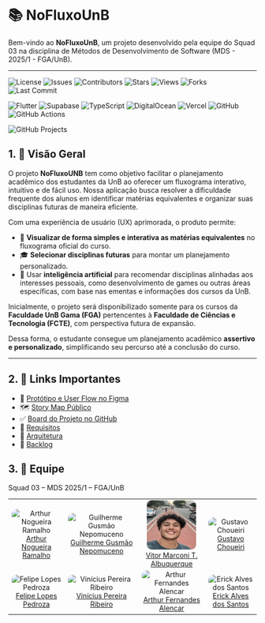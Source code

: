# 📚 NoFluxoUnB

Bem-vindo ao **NoFluxoUnB**, um projeto desenvolvido pela equipe do Squad 03 na disciplina de Métodos de Desenvolvimento de Software (MDS - 2025/1 - FGA/UnB).

---

![License](https://img.shields.io/github/license/unb-mds/2025-1-NoFluxoUNB)
![Issues](https://img.shields.io/github/issues/unb-mds/2025-1-NoFluxoUNB)
![Contributors](https://img.shields.io/github/contributors/unb-mds/2025-1-NoFluxoUNB)
![Stars](https://img.shields.io/github/stars/unb-mds/2025-1-NoFluxoUNB?style=social)
![Views](https://komarev.com/ghpvc/?username=unb-mds&label=views&color=green)
![Forks](https://img.shields.io/github/forks/unb-mds/2025-1-NoFluxoUNB?style=social)
![Last Commit](https://img.shields.io/github/last-commit/unb-mds/2025-1-NoFluxoUNB)

![Flutter](https://img.shields.io/badge/flutter-3.19.0-blue)
![Supabase](https://img.shields.io/badge/supabase-1.0.0-brightgreen)
![TypeScript](https://img.shields.io/badge/typescript-5.3.0-blue)
![DigitalOcean](https://img.shields.io/badge/digitalocean-cloud-blue)
![Vercel](https://img.shields.io/badge/vercel-deploy-black)
![GitHub](https://img.shields.io/badge/github-repository-blue)
![GitHub Actions](https://img.shields.io/badge/github_actions-v2.0.0-2088FF)

![GitHub Projects](https://img.shields.io/badge/github-projects-90a1b2)

## 1. 📌 Visão Geral

O projeto **NoFluxoUNB** tem como objetivo facilitar o planejamento acadêmico dos estudantes da UnB ao oferecer um fluxograma interativo, intuitivo e de fácil uso. Nossa aplicação busca resolver a dificuldade frequente dos alunos em identificar matérias equivalentes e organizar suas disciplinas futuras de maneira eficiente.

Com uma experiência de usuário (UX) aprimorada, o produto permite:

- 🎯 **Visualizar de forma simples e interativa as matérias equivalentes** no fluxograma oficial do curso.
- 🎓 **Selecionar disciplinas futuras** para montar um planejamento personalizado.
- 🤖 Usar **inteligência artificial** para recomendar disciplinas alinhadas aos interesses pessoais, como desenvolvimento de games ou outras áreas específicas, com base nas ementas e informações dos cursos da UnB.

Inicialmente, o projeto será disponibilizado somente para os cursos da **Faculdade UnB Gama (FGA)** pertencentes à **Faculdade de Ciências e Tecnologia (FCTE)**, com perspectiva futura de expansão.

Dessa forma, o estudante consegue um planejamento acadêmico **assertivo e personalizado**, simplificando seu percurso até a conclusão do curso.

---

## 2. 🧩 Links Importantes

- 🔗 [Protótipo e User Flow no Figma](https://www.figma.com/design/uy5ZwJGkuzjRaeREouMSlI/Prototipo-e-IDV-No-FLX-UnB?node-id=0-1&p=f&t=lCtfwPEEhA2zcpYI-0)  
- 🗺️ [Story Map Público](https://miro.com/app/board/uXjVIC_JkAY=/?moveToWidget=3458764599792494680&cot=14)  
- ✅ [Board do Projeto no GitHub](https://github.com/orgs/unb-mds/projects/29)
- 🔗 [Requisitos](https://github.com/unb-mds/2025-1-NoFluxoUNB/blob/main/requisitos.md)
- 🔗 [Arquitetura](https://miro.com/app/board/uXjVIC_JkAY=/?moveToWidget=3458764626773503994&cot=14)
- 🔗 [Backlog](https://miro.com/app/board/uXjVIC_JkAY=/?moveToWidget=3458764626757911762&cot=14)
 

 ## 3. 👥 Equipe

Squad 03 – MDS 2025/1 – FGA/UnB

<table>
   <tr>
     <td align="center">
       <img src="https://github.com/ArthurNRamalho.png" width="100px;" style="border-radius: 10px;" alt="Arthur Nogueira Ramalho"/><br />
       <a href="#">Arthur Nogueira Ramalho</a>
     </td>
     <td align="center">
       <img src="https://github.com/gusmoles.png" width="100px;" style="border-radius: 10px;" alt="Guilherme Gusmão Nepomuceno"/><br />
       <a href="#">Guilherme Gusmão Nepomuceno</a>
     </td>
     <td align="center">
       <img src="assets\Logo_eu_3 editada.JPG" width="100px;" height="100px" style="border-radius: 10px;" alt="Vitor Marconi T. Albuquerque"/><br />
       <a href="#">Vitor Marconi T. Albuquerque</a>
     </td>
     <td align="center">
       <img src="https://github.com/staann.png" width="100px;" style="border-radius: 10px;" alt="Gustavo Choueiri"/><br />
       <a href="#">Gustavo Choueiri</a>
     </td>
   </tr>
   <tr>
     <td align="center">
       <img src="https://github.com/darkymeubem.png" width="100px;" style="border-radius: 10px;" alt="Felipe Lopes Pedroza"/><br />
       <a href="#">Felipe Lopes Pedroza</a>
     </td>
     <td align="center">
       <img src="https://github.com/Vinicius-Ribeiro04.png" width="100px;" style="border-radius: 10px;" alt="Vinícius Pereira Ribeiro"/><br />
       <a href="#">Vinícius Pereira Ribeiro</a>
     </td>
     <td align="center">
       <img src="https://github.com/hisarxt.png" width="100px;" style="border-radius: 10px;" alt="Arthur Fernandes Alencar"/><br />
       <a href="#">Arthur Fernandes Alencar</a>
     </td>
     <td align="center">
       <img src="https://github.com/erickaalves.png" width="100px;" style="border-radius: 10px;" alt="Erick Alves dos Santos"/><br />
       <a href="#">Erick Alves dos Santos</a>
     </td>
   </tr>
 </table>


